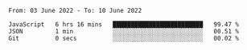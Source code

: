 <!--START_SECTION:waka-->

```text
From: 03 June 2022 - To: 10 June 2022

JavaScript   6 hrs 16 mins   █████████████████████████   99.47 %
JSON         1 min           ░░░░░░░░░░░░░░░░░░░░░░░░░   00.51 %
Git          0 secs          ░░░░░░░░░░░░░░░░░░░░░░░░░   00.02 %
```

<!--END_SECTION:waka-->
